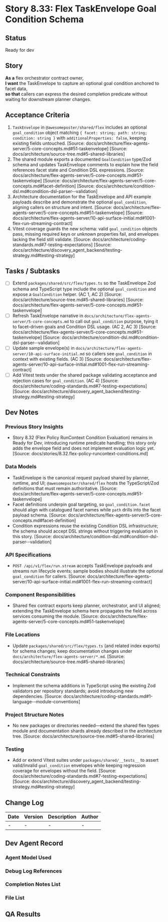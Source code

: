 # Story 8.33: Flex TaskEnvelope Goal Condition Schema

## Status
Ready for dev

## Story
**As a** flex orchestrator contract owner,  
**I want** the TaskEnvelope to capture an optional goal condition anchored to facet data,  
**so that** callers can express the desired completion predicate without waiting for downstream planner changes.

## Acceptance Criteria
1. `TaskEnvelope` in `@awesomeposter/shared/flex` includes an optional `goal_condition` object matching `{ facet: string; path: string; condition: string }` with `additionalProperties: false`, keeping existing fields untouched. [Source: docs/architecture/flex-agents-server/5-core-concepts.md#51-taskenvelope] [Source: docs/architecture/source-tree.md#5-shared-libraries]
2. The shared module exports a documented `GoalCondition` type/Zod schema and updates TaskEnvelope comments to explain how the field references facet state and Condition DSL expressions. [Source: docs/architecture/flex-agents-server/5-core-concepts.md#51-taskenvelope] [Source: docs/architecture/flex-agents-server/5-core-concepts.md#facet-definition] [Source: docs/architecture/condition-dsl.md#condition-dsl-parser--validation]
3. Architecture documentation for the TaskEnvelope and API example payloads describe and demonstrate the optional `goal_condition`, aligning callers on structure and intent. [Source: docs/architecture/flex-agents-server/5-core-concepts.md#51-taskenvelope] [Source: docs/architecture/flex-agents-server/10-api-surface-initial.md#1001-flex-run-streaming-contract]
4. Vitest coverage guards the new schema: valid `goal_condition` objects pass, missing required keys or unknown properties fail, and envelopes lacking the field still validate. [Source: docs/architecture/coding-standards.md#7-testing-expectations] [Source: docs/architecture/discovery_agent_backend/testing-strategy.md#testing-strategy]

## Tasks / Subtasks
- [ ] Extend `packages/shared/src/flex/types.ts` so the TaskEnvelope Zod schema and TypeScript type include the optional `goal_condition` and expose a `GoalCondition` helper. (AC 1, AC 2) [Source: docs/architecture/source-tree.md#5-shared-libraries] [Source: docs/architecture/flex-agents-server/5-core-concepts.md#51-taskenvelope]
- [ ] Refresh TaskEnvelope narrative in `docs/architecture/flex-agents-server/5-core-concepts.md` to call out `goal_condition` purpose, tying it to facet-driven goals and Condition DSL usage. (AC 2, AC 3) [Source: docs/architecture/flex-agents-server/5-core-concepts.md#51-taskenvelope] [Source: docs/architecture/condition-dsl.md#condition-dsl-parser--validation]
- [ ] Update sample envelope(s) in `docs/architecture/flex-agents-server/10-api-surface-initial.md` so callers see `goal_condition` in context with existing fields. (AC 3) [Source: docs/architecture/flex-agents-server/10-api-surface-initial.md#1001-flex-run-streaming-contract]
- [ ] Add Vitest tests under the shared package validating acceptance and rejection cases for `goal_condition`. (AC 4) [Source: docs/architecture/coding-standards.md#7-testing-expectations] [Source: docs/architecture/discovery_agent_backend/testing-strategy.md#testing-strategy]

## Dev Notes

### Previous Story Insights
- Story 8.32 (Flex Policy RunContext Condition Evaluation) remains in Ready for Dev, introducing runtime predicate handling; this story only adds the envelope field and does not implement evaluation logic yet. [Source: docs/stories/8.32.flex-policy-runcontext-conditions.md]

### Data Models
- TaskEnvelope is the canonical request payload shared by planner, runtime, and UI; `@awesomeposter/shared/flex` hosts the TypeScript/Zod definitions that must remain authoritative. [Source: docs/architecture/flex-agents-server/5-core-concepts.md#51-taskenvelope]
- Facet definitions underpin goal targeting, so `goal_condition.facet` should align with catalogued facet names while `path` drills into the facet payload schema. [Source: docs/architecture/flex-agents-server/5-core-concepts.md#facet-definition]
- Condition expressions reuse the existing Condition DSL infrastructure; the schema should accept DSL strings without triggering evaluation in this story. [Source: docs/architecture/condition-dsl.md#condition-dsl-parser--validation]

### API Specifications
- `POST /api/v1/flex/run.stream` accepts TaskEnvelope payloads and streams run lifecycle events; sample bodies should illustrate the optional `goal_condition` for callers. [Source: docs/architecture/flex-agents-server/10-api-surface-initial.md#1001-flex-run-streaming-contract]

### Component Responsibilities
- Shared flex contract exports keep planner, orchestrator, and UI aligned; extending the TaskEnvelope schema here propagates the field across services consuming the module. [Source: docs/architecture/flex-agents-server/5-core-concepts.md#51-taskenvelope]

### File Locations
- Update `packages/shared/src/flex/types.ts` (and related index exports) for schema changes; keep documentation changes under `docs/architecture/flex-agents-server/*.md`. [Source: docs/architecture/source-tree.md#5-shared-libraries]

### Technical Constraints
- Implement the schema additions in TypeScript using the existing Zod validators per repository standards; avoid introducing new dependencies. [Source: docs/architecture/coding-standards.md#1-language--module-conventions]

### Project Structure Notes
- No new packages or directories needed—extend the shared flex types module and documentation shards already described in the architecture tree. [Source: docs/architecture/source-tree.md#5-shared-libraries]

### Testing
- Add or extend Vitest suites under `packages/shared/__tests__` to assert valid/invalid `goal_condition` envelopes while keeping regression coverage for envelopes without the field. [Source: docs/architecture/coding-standards.md#7-testing-expectations] [Source: docs/architecture/discovery_agent_backend/testing-strategy.md#testing-strategy]

## Change Log
| Date | Version | Description | Author |
| --- | --- | --- | --- |
| - | - | - | - |

## Dev Agent Record

### Agent Model Used

### Debug Log References

### Completion Notes List

### File List

## QA Results
